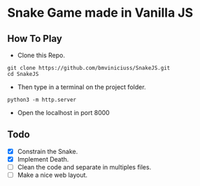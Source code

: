 # Snake Game made in Vanilla JS
## How To Play
* Clone this Repo.
```
git clone https://github.com/bmviniciuss/SnakeJS.git
cd SnakeJS
```
* Then type in a terminal on the project folder.
```
python3 -m http.server
```
* Open the localhost in port 8000

## Todo
- [X] Constrain the Snake.
- [X] Implement Death.
- [ ] Clean the code and separate in multiples files.
- [ ] Make a nice web layout.
